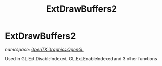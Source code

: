 ﻿---
title: ExtDrawBuffers2
---

# ExtDrawBuffers2
_namespace: [OpenTK.Graphics.OpenGL](N-OpenTK.Graphics.OpenGL.html)_

Used in GL.Ext.DisableIndexed, GL.Ext.EnableIndexed and 3 other functions




